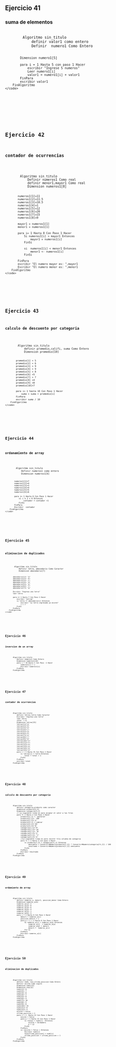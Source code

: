 <h2>Ejercicio 41</h2>
<h3>suma de elementos</h3>
<pre>
    <code>
        Algoritmo sin_titulo
            definir valor1 como entero
            Definir  numero1 Como Entero

            Dimension numero1[5]

            para i = 1 Hasta 5 con paso 1 Hacer
                escribir "Ingrese 5 numeros"
                Leer numero1[i]
                valor1 = numero1[i] + valor1
            FinPara
            escribir valor1
        FinAlgoritmo
    </code>
</pre>

<br>

<h2>Ejercicio 42</h2>
<h3>contador de ocurrencias</h3>
<pre>
    <code>
        Algoritmo sin_titulo
            Definir numeros1 Como real
            definir menor1,mayor1 Como real
            Dimension numeros1[8]

            numeros1[1]=11
            numeros1[2]=11.5
            numeros1[3]=10.5
            numeros1[4]=1
            numeros1[5]=12
            numeros1[6]=20
            numeros1[7]=15
            numeros1[8]=9

            mayor1 = numeros1[1]
            menor1 = numeros1[1]

            para i= 1 Hasta 8 Con Paso 1 Hacer
                Si numeros1[i] > mayor1 Entonces
                    mayor1 = numeros1[i]
                FinSi

                si  numeros1[i] < menor1 Entonces
                    menor1 <- numeros1[i]
                FinSi

            FinPara
            escribir "El numero mayor es: ",mayor1
            Escribir "El numero menor es: ",menor1
        FinAlgoritmo
    </code>
</pre>

<br>

<h2>Ejercicio 43</h2>
<h3>calculo de descuento por categoria</h3>
<pre>
    <code>
        Algoritmo sin_titulo
            definir promedio,califi, suma Como Entero
            Dimension promedio[10]

            promedio[1] = 5
            promedio[2] = 6
            promedio[3] = 9
            promedio[4] = 9
            promedio[5] = 8
            promedio[6] =5
            promedio[7] = 7
            promedio[8] =4
            promedio[9] =8
            promedio[10]=7

            para i= 1 hasta 10 Con Paso 1 Hacer
                suma = suma + promedio[i]
            FinPara
            escribir suma / 10
        FinAlgoritmo
    </code>
</pre>

<br>

<h2>Ejercicio 44</h2>
<h3>ordanamiento de array</h3>
<pre>
    <code>
        Algoritmo sin_titulo
            Definir numeros1 como entero
            Dimension numeros1[6]

            numeros1[1]=7
            numeros1[2]=4
            numeros1[3]=3
            numeros1[4]=4
            numeros1[5]=5
            numeros1[6]=6

            para i= 1 Hasta 6 Con Paso 1 Hacer
                si i % 2 = 0 Entonces
                    contador = contador +1
                FinSi
            FinPara
            Escribir  contador
        FinAlgoritmo
    </code>
</pre>

<br>

<h2>Ejercicio 45</h2>
<h3>eliminacion de duplicados</h3>
<pre>
    <code>
        Algoritmo sin_titulo
            Definir letra, abecedario Como Caracter
            Dimension abecedario[7]

            abecedario[1]= "a"
            abecedario[2]= "b"
            abecedario[3]= "c"
            abecedario[4]= "d"
            abecedario[5]= "e"
            abecedario[6]= "f"
            abecedario[7]= "g"

            Escribir "Ingresa una letra"
            leer letra
            
            para i= 1 Hasta 7 Con Paso 1 Hacer
                escribir "entrae"
                si letra == abecedario[i] Entonces
                    escribir "La letra ingresada ya existe"
                    i = 7
                FinSi
            FinPara
        FinAlgoritmo
    </code>
</pre>

<br>

<h2>Ejercicio 46</h2>
<h3>inversion de un array</h3>
<pre>
    <code>
        Algoritmo sin_titulo
            Definir numeros1 Como Entero
            Dimension numeros1[10]
            para i = 10 Hasta 1 Con Paso -1 Hacer
                numeros1[i] = i
                Escribir numeros1[i]
            FinPara
        FinAlgoritmo
    </code>
</pre>

<br>

<h2>Ejercicio 47</h2>
<h3>contador de ocurrencias</h3>
<pre>
    <code>
        Algoritmo sin_titulo
            definir letras,letra Como Caracter
            Escribir "Ingresa una letra"
            leer letra
            total  = 0
            Dimension letras[15]
            letras[1]="a"
            letras[2]="b"
            letras[3]="e"
            letras[4]="j"
            letras[5]="a"
            letras[6]="h"
            letras[7]="e"
            letras[8]="r"
            letras[9]="m"
            letras[10]="o"
            letras[11]="s"
            letras[12]="a"
            letras[13]="a"
            letras[14]="a"
            letras[15]="a"
            para i = 1 Hasta 15 Con Paso 1 Hacer
                si letras[i] = letra Entonces
                    total = total + 1
                FinSi
            FinPara
            escribir total
        FinAlgoritmo
    </code>
</pre>

<br>

<h2>Ejercicio 48</h2>
<h3>calculo de descuento por categoria</h3>
<pre>
    <code>
        Algoritmo sin_titulo
            definir categoria,producto como caracter
            dimension producto[2,3]
            Dimension categoria[3,2]
            // La siguiente linea es para asignar el valor a las filas
            para f= 1 Hasta 2 Con Paso 1 Hacer
                producto[1,1] = 'pantalon' 
                producto[1,2]= '100'
                producto[1,3]='A'
                producto[2,1] ='camisa'
                producto[2,2]='85'
                producto[2,3]='B'
                categoria[1,1]="A"
                categoria[1,2]='10'
                categoria[2,1]= "B"
                categoria[2,2]='5'
                categoria[3,1]= "C"
                categoria[3,2]='0'
                //La siguiente linea es para recorer fila columna de categoria
                para fc = 1 Hasta 3 con paso 1 Hacer
                    si producto[f,3] = categoria[fc,1] Entonces
                        descuento = ConvertirANumero(producto[f,2]) * ConvertirANumero(categoria[fc,2]) / 100
                        resultado = ConvertirANumero(producto[f,2])-descuento
                    FinSi
                FinPara
                Escribir resultado
            FinPara
        FinAlgoritmo
    </code>
</pre>

<br>

<h2>Ejercicio 49</h2>
<h3>ordamiento de array</h3>
<pre>
    <code>
        Algoritmo sin_titulo
            definir numeros_a, menor1, posicion_menor Como Entero
            Dimension numeros_a[6]
            numeros_a[1]= 2
            numeros_a[2]= 8
            numeros_a[3]= 6
            numeros_a[4]= 4
            numeros_a[5]= 1
            numeros_a[6]= 3
            para i = 1 Hasta 6 Con Paso 1 Hacer
                menor1 = numeros_a[i]
                posicion_menor1 = i
                para p = i + 1 Hasta 6 Con Paso 1 Hacer
                    Si numeros_a[i] > numeros_a[p] Entonces
                        numeros_a[i]  = numeros_a[p]
                        numeros_a[p] = menor1
                        menor1 =  numeros_a[i] 
                    Fin Si
                FinPara
                Escribir numeros_a[i]
            FinPara
        FinAlgoritmo
    </code>
</pre>

<br>

<h2>Ejercicio 50</h2>
<h3>eliminacion de doplicados</h3>
<pre>
    <code>
        Algoritmo sin_titulo
            definir num1, nva,ultima_posicion Como Entero
            Definir existe Como Logico
            Dimension num1[12]
            Dimension nva[12]
            num1[1]= 9 
            num1[2]= 7
            num1[3]= 8
            num1[4]= 2
            num1[5]= 8
            num1[6]= 4
            num1[7]= 10 
            num1[8]= 5
            num1[9]= 8
            num1[10]= 15
            num1[11]= 8
            num1[12]= 4
            existe = Falso
            ultima_posicion = 1
            para i = 1  Hasta 12 Con Paso 1 Hacer
                existe = Falso
                para p = 1 hasta 12 Con Paso 1 Hacer
                    si nva[p] = num1[i]  Entonces
                        existe = Verdadero
                        p = 12
                    FinSi
                FinPara
                si (existe = Falso ) Entonces
                    Escribir num1[i]
                    nva[ultima_posicion] = num1[i]
                    ultima_posicion = ultima_posicion + 1
                FinSi
            FinPara
        FinAlgoritmo
    </code>
</pre>

<br>